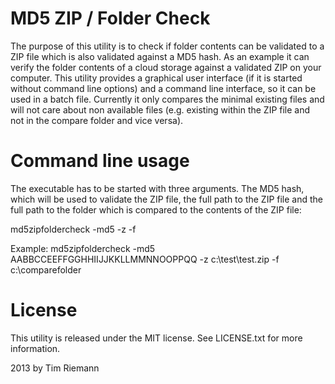 MD5 ZIP / Folder Check
======================

The purpose of this utility is to check if folder contents can be validated to a ZIP file which is also validated against a MD5 hash. As an example it can verify the folder contents of a cloud storage against a validated ZIP on your computer.
This utility provides a graphical user interface (if it is started without command line options) and a command line interface, so it can be used in a batch file. Currently it only compares the minimal existing files and will not care about non available files (e.g. existing within the ZIP file and not in the compare folder and vice versa).


Command line usage
==================

The executable has to be started with three arguments. The MD5 hash, which will be used to validate the ZIP file, the full path to the ZIP file and the full path to the folder which is compared to the contents of the ZIP file:

md5zipfoldercheck -md5 <MD5Hash> -z <full path to the ZIP file> -f <full path to compare folder>

Example: md5zipfoldercheck -md5 AABBCCEEFFGGHHIIJJKKLLMMNNOOPPQQ -z c:\test\test.zip -f c:\comparefolder


License
=======

This utility is released under the MIT license. See LICENSE.txt for more information.

2013 by Tim Riemann